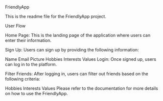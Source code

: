 FriendlyApp

This is the readme file for the FriendlyApp project.

User Flow

Home Page: This is the landing page of the application where users can enter their information.

Sign Up: Users can sign up by providing the following information:

Name
Email
Picture
Hobbies
Interests
Values
Login: Once signed up, users can log in to the platform.

Filter Friends: After logging in, users can filter out friends based on the following criteria:

Hobbies
Interests
Values
Please refer to the documentation for more details on how to use the FriendlyApp.
